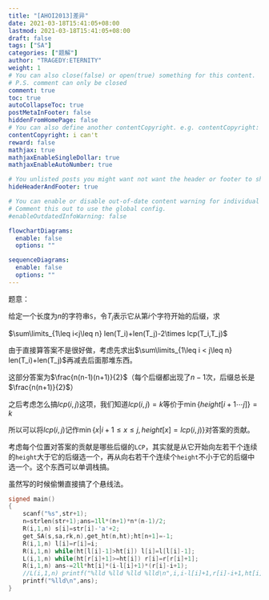 ```yaml
---
title: "[AHOI2013]差异"
date: 2021-03-18T15:41:05+08:00
lastmod: 2021-03-18T15:41:05+08:00
draft: false
tags: ["SA"]
categories: ["题解"]
author: "TRAGEDY:ETERNITY"
weight: 1
# You can also close(false) or open(true) something for this content.
# P.S. comment can only be closed
comment: true
toc: true
autoCollapseToc: true
postMetaInFooter: false
hiddenFromHomePage: false
# You can also define another contentCopyright. e.g. contentCopyright: "This is another copyright."
contentCopyright: i can't
reward: false
mathjax: true
mathjaxEnableSingleDollar: true
mathjaxEnableAutoNumber: true

# You unlisted posts you might want not want the header or footer to show
hideHeaderAndFooter: true

# You can enable or disable out-of-date content warning for individual post.
# Comment this out to use the global config.
#enableOutdatedInfoWarning: false

flowchartDiagrams:
  enable: false
  options: ""

sequenceDiagrams: 
  enable: false
  options: ""
---
```


题意：

给定一个长度为$n$的字符串$\texttt S$，令$T_i$表示它从第$i$个字符开始的后缀，求

$\sum\limits_{1\leq i<j\leq n} len(T_i)+len(T_j)-2\times lcp(T_i,T_j)$

<!--more-->

由于直接算答案不是很好做，考虑先求出$\sum\limits_{1\leq i < j\leq n} len(T_i)+len(T_j)$再减去后面那堆东西。

这部分答案为$\frac{n(n-1)(n+1)}{2}$（每个后缀都出现了$n-1$次，后缀总长是$\frac{n(n+1)}{2}$）

之后考虑怎么搞$lcp(i,j)$这项，我们知道$lcp(i,j)=k$等价于$\min\{height[i+1\cdots j] \}=k$

所以可以将$lcp(i,j)$记作$\min\left\{x|i+1\leq x \leq j,height[x]=lcp(i,j) \right\}$对答案的贡献。

考虑每个位置对答案的贡献是哪些后缀的$\texttt{LCP}$，其实就是从它开始向左若干个连续的$\texttt{height}$大于它的后缀选一个，再从向右若干个连续个$\texttt{height}$不小于它的后缀中选一个。这个东西可以单调栈搞。

虽然写的时候偷懒直接搞了个悬线法。

```c++
signed main()
{
	scanf("%s",str+1);
	n=strlen(str+1);ans=1ll*(n+1)*n*(n-1)/2;
	R(i,1,n) s[i]=str[i]-'a'+2;
	get_SA(s,sa,rk,n),get_ht(n,ht);ht[n+1]=-1;
	R(i,1,n) l[i]=r[i]=i;
	R(i,1,n) while(ht[l[i]-1]>ht[i]) l[i]=l[l[i]-1];
	L(i,1,n) while(ht[r[i]+1]>=ht[i]) r[i]=r[r[i]+1];
	R(i,1,n) ans-=2ll*ht[i]*(i-l[i]+1)*(r[i]-i+1);
	//L(i,1,n) printf("%lld %lld %lld %lld\n",i,i-l[i]+1,r[i]-i+1,ht[i]);
	printf("%lld\n",ans);
}
```

